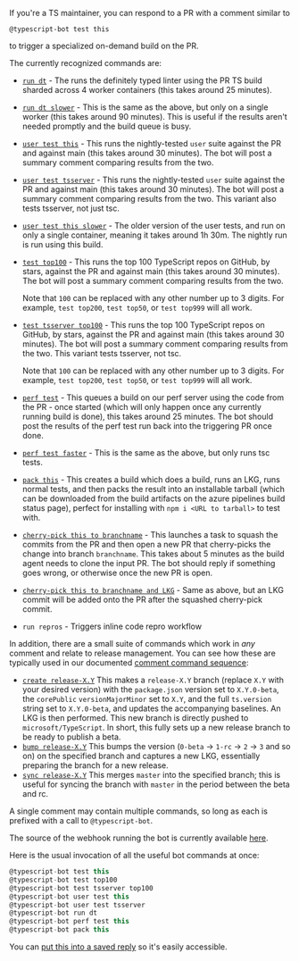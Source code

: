 If you're a TS maintainer, you can respond to a PR with a comment similar to
```
@typescript-bot test this
```
to trigger a specialized on-demand build on the PR.

The currently recognized commands are:
* [`run dt`](https://typescript.visualstudio.com/TypeScript/_build?definitionId=23) - The runs the definitely typed linter using the PR TS build sharded across 4 worker containers (this takes around 25 minutes).
* [`run dt slower`](https://typescript.visualstudio.com/TypeScript/_build?definitionId=18) - This is the same as the above, but only on  a single worker (this takes around 90 minutes). This is useful if the results aren't needed promptly and the build queue is busy.
* [`user test this`](https://typescript.visualstudio.com/TypeScript/_build?definitionId=47) - This runs the nightly-tested `user` suite against the PR and against main (this takes around 30 minutes). The bot will post a summary comment comparing results from the two.
* [`user test tsserver`](https://typescript.visualstudio.com/TypeScript/_build?definitionId=47) - This runs the nightly-tested `user` suite against the PR and against main (this takes around 30 minutes). The bot will post a summary comment comparing results from the two. This variant also tests tsserver, not just tsc.
* [`user test this slower`](https://typescript.visualstudio.com/TypeScript/_build?definitionId=24) - The older version of the user tests, and run on only a single container, meaning it takes around 1h 30m. The nightly run is run using this build.
* [`test top100`](https://typescript.visualstudio.com/TypeScript/_build?definitionId=47) - This runs the top 100 TypeScript repos on GitHub, by stars, against the PR and against main (this takes around 30 minutes). The bot will post a summary comment comparing results from the two.

  Note that `100` can be replaced with any other number up to 3 digits. For example, `test top200`, `test top50`, or `test top999` will all work.
* [`test tsserver top100`](https://typescript.visualstudio.com/TypeScript/_build?definitionId=47) - This runs the top 100 TypeScript repos on GitHub, by stars, against the PR and against main (this takes around 30 minutes). The bot will post a summary comment comparing results from the two. This variant tests tsserver, not tsc.

  Note that `100` can be replaced with any other number up to 3 digits. For example, `test top200`, `test top50`, or `test top999` will all work.
* [`perf test`](https://typescript.visualstudio.com/TypeScript/_build?definitionId=69) - This queues a build on our perf server using the code from the PR - once started (which will only happen once any currently running build is done), this takes around 25 minutes. The bot should post the results of the perf test run back into the triggering PR once done.
* [`perf test faster`](https://typescript.visualstudio.com/TypeScript/_build?definitionId=69) - This is the same as the above, but only runs tsc tests.
* [`pack this`](https://typescript.visualstudio.com/TypeScript/_build?definitionId=19) - This creates a build which does a build, runs an LKG, runs normal tests, and then packs the result into an installable tarball (which can be downloaded from the build artifacts on the azure pipelines build status page), perfect for installing with `npm i <URL to tarball>` to test with.
* [`cherry-pick this to branchname`](https://typescript.visualstudio.com/TypeScript/_build?definitionId=30) - This launches a task to squash the commits from the PR and then open a new PR that cherry-picks the change into branch `branchname`. This takes about 5 minutes as the build agent needs to clone the input PR. The bot should reply if something goes wrong, or otherwise once the new PR is open.
* [`cherry-pick this to branchname and LKG`](https://typescript.visualstudio.com/TypeScript/_build?definitionId=30) - Same as above, but an LKG commit will be added onto the PR after the squashed cherry-pick commit.
* `run repros` - Triggers inline code repro workflow

In addition, there are a small suite of commands which work in _any_ comment and relate to release management.
You can see how these are typically used in our documented [comment command sequence](https://github.com/microsoft/TypeScript/wiki/TypeScript's-Release-Process#the-comment-command-sequence):

* [`create release-X.Y`](https://github.com/microsoft/TypeScript/actions/workflows/new-release-branch.yaml) This makes a `release-X.Y` branch (replace `X.Y` with your desired version) with the `package.json` version set to `X.Y.0-beta`, the `corePublic` `versionMajorMinor` set to `X.Y`, and the full `ts.version` string set to `X.Y.0-beta`, and updates the accompanying baselines. An LKG is then performed. This new branch is directly pushed to `microsoft/TypeScript`. In short, this fully sets up a new release branch to be ready to publish a beta.
* [`bump release-X.Y`](https://github.com/microsoft/TypeScript/actions/workflows/set-version.yaml) This bumps the version (`0-beta` -> `1-rc` -> `2` -> `3` and so on) on the specified branch and captures a new LKG, essentially preparing the branch for a new release.
* [`sync release-X.Y`](https://github.com/microsoft/TypeScript/actions/workflows/sync-branch.yaml) This merges `master` into the specified branch; this is useful for syncing the branch with `master` in the period between the beta and rc.

A single comment may contain multiple commands, so long as each is prefixed with a call to `@typescript-bot`.

The source of the webhook running the bot is currently available [here](https://github.com/weswigham/typescript-bot-test-triggerer).

Here is the usual invocation of all the useful bot commands at once:

```ts
@typescript-bot test this
@typescript-bot test top100
@typescript-bot test tsserver top100
@typescript-bot user test this
@typescript-bot user test tsserver
@typescript-bot run dt
@typescript-bot perf test this
@typescript-bot pack this
```

You can [put this into a saved reply](https://github.com/settings/replies) so it's easily accessible.